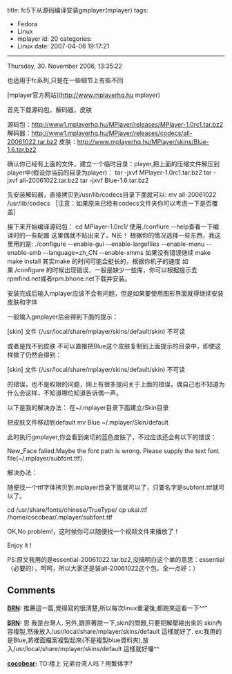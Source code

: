 title: fc5下从源码编译安装gmplayer(mplayer)
tags:
  - Fedora
  - Linux
  - mplayer
id: 20
categories:
  - Linux
date: 2007-04-06 19:17:21
---

Thursday, 30\. November 2006, 13:35:22


也适用于fc系列,只是在一些细节上有些不同

[mplayer官方网站](http://www.mplayerhq.hu mplayer)

首先下载源码包，解码器，皮肤

源码包：http://www1.mplayerhq.hu/MPlayer/releases/MPlayer-1.0rc1.tar.bz2
解码器：http://www1.mplayerhq.hu/MPlayer/releases/codecs/all-20061022.tar.bz2
皮肤：http://www.mplayerhq.hu/MPlayer/skins/Blue-1.6.tar.bz2

确认你已经有上面的文件，建立一个临时目录：player,把上面的压缩文件解压到player中(假设你当前的目录为player)：
tar -jxvf MPlayer-1.0rc1.tar.bz2
tar -jxvf all-20061022.tar.bz2
tar -jxvf Blue-1.6.tar.bz2

 先安装解码器，直接拷贝到/usr/lib/codecs目录下面就可以:
mv all-20061022 /usr/lib/codecs
［注意：如果原来已经有codecs文件夹你可以考虑一下是否覆盖］

接下来开始编译源码包：
cd MPlayer-1.0rc1/
使用./confiure --help查看一下编译时的一些配置
这里偶就不贴出来了，N长！
根据你的情况选择一些东西，我这里用的是:
 ./configure --enable-gui --enable-largefiles --enable-menu --enable-smb --language=zh_CN --enable-xmms
如果没有错误继续
make
make install
其实make 的时间可能会挺长的，根据你机子的速度
如果./configure 的时候出现错误，一般是缺少一些库，你可以根据提示去rpmfind.net或者rpm.bhone.net下载并安装。

安装完成后输入mplayer应该不会有问题，但是如果要使用图形界面就得继续安装皮肤和字体

 一般输入gmplayer后会得到下面的提示：

[skin] 文件 (/usr/local/share/mplayer/skins/default/skin) 不可读

或者是找不到皮肤
不可以直接把Blue这个皮肤复制到上面提示的目录中，即使这样做了仍然会得到：

[skin] 文件 (/usr/local/share/mplayer/skins/default/skin) 不可读

的错误，也不是权限的问题，网上有很多提问关于上面的错误，偶自己也不知道为什么会这样，不知道哪位知道告诉偶一声。

以下是我的解决办法：
在~/.mplayer目录下面建立/Skin目录

把皮肤文件移动到default
mv Blue ~/.mplayer/Skin/default

此时执行gmplayer,你会看到亲切的蓝色皮肤了，不过应该还会有以下的错误：

New_Face failed.Maybe the font path is wrong.
Please supply the text font file(~/.mplayer/subfont.ttf).

解决办法：

随便找一个ttf字体拷贝到.mplayer目录下面就可以了，只要名字是subfont.ttf就可以了。

cd /usr/share/fonts/chinese/TrueType/
cp ukai.ttf /home/cocobear/.mplayer/subfont.ttf

OK,No problem!，这时候你可以随便找一个视频文件来播放了！

Enjoy it !

PS:原文我用的是essential-20061022.tar.bz2,没搞明白这个单的意思：essential（必要的），呵呵，所以大家还是装all-20061022这个包，全一点好：）

## Comments

**[BRN](#1202 "2007-07-23 22:03:29"):** 推薦這一篇,覺得寫的很清楚,所以每次linux重灌後,都跑來這看一下^^"

**[BRN](#1303 "2007-07-29 10:43:49"):** 恩 我是台灣人. 另外,跟原著說一下,skin的問題,只要把解壓縮出來的 skin內容複製,然後放入/usr/local/share/mplayer/skins/default 這樣就好了. ex:我用的是Blue,將裡面檔案複製起來(不是複製blue資料夾),放入/usr/local/share/mplayer/skins/default 這樣就好囉^^

**[cocobear](#1226 "2007-07-24 19:48:06"):** TO:楼上 兄弟台湾人吗？用繁体字?

